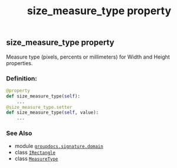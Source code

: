 ﻿---
title: size_measure_type property
second_title: GroupDocs.Signature for Python via .NET API References
description: 
type: docs
url: /python-net/groupdocs.signature.domain/irectangle/size_measure_type/
is_root: false
weight: 60
---

## size_measure_type property


Measure type (pixels, percents or millimeters) for Width and Height properties.
### Definition:
```python
@property
def size_measure_type(self):
    ...
@size_measure_type.setter
def size_measure_type(self, value):
    ...
```

### See Also
* module [`groupdocs.signature.domain`](../../)
* class [`IRectangle`](/signature/python-net/groupdocs.signature.domain/irectangle)
* class [`MeasureType`](/signature/python-net/groupdocs.signature.domain/measuretype)
